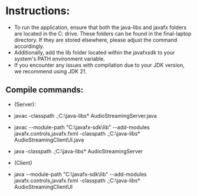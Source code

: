 # Instructions:

- To run the application, ensure that both the java-libs and javafx folders are located in the C: drive. These folders can be found in the final-laptop directory. If they are stored elsewhere, please adjust the command accordingly.   
- Additionally, add the lib folder located within the javafxsdk to your system's PATH environment variable.
- If you encounter any issues with compilation due to your JDK version, we recommend using JDK 21. 

## Compile commands:
- (Server):
 - javac -classpath .;C:\java-libs\* AudioStreamingServer.java
 - javac --module-path "C:\javafx-sdk\lib" --add-modules javafx.controls,javafx.fxml -classpath .;C:\java-libs\* AudioStreamingClientUI.java
 - java -classpath .;C:\java-libs\* AudioStreamingServer



- (Client)
* java --module-path "C:\javafx-sdk\lib" --add-modules javafx.controls,javafx.fxml -classpath .;C:\java-libs\* AudioStreamingClientUI

